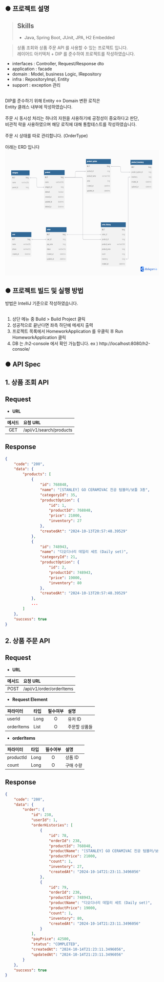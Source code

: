 


## ● 프로젝트 설명
> ## Skills  <br/>
> - Java, Spring Boot, JUnit, JPA, H2 Embedded

>상품 조회와 상품 주문 API 를 사용할 수 있는 프로젝트 입니다.   
레이어드 아키텍처 + DIP 를 준수하여 프로젝트를 작성하였습니다.   

- interfaces : Controller, Request/Response dto
- application : facade
- domain : Model, business Logic, IRepository
- infra : RepositoryImpl, Entity
- support : exception 관리

<br/>
DIP를 준수하기 위해 Entity <-> Domain 변환 로직은 <br/>
Entity 클래스 내부에 작성하였습니다. <br/>

<br/>
주문 시 동시성 처리는 하나의 자원을 사용하기에 공정성이 중요하다고 판단, <br/>
비관적 락을 사용하였으며 해당 로직에 대해 통합테스트를 작성하였습니다. <br/>

<br/>
주문 시 상태를 따로 관리합니다. (OrderType) <br/>

<br/>
아래는 ERD 입니다
<img src="./assets/erd.png" width="1508" height="410"/>


## ● 프로젝트 빌드 및 실행 방법
방법은 IntelliJ 기준으로 작성하였습니다.<br/>
<br/>
1. 상단 메뉴 중 Build > Build Project 클릭
2. 성공적으로 끝난다면 좌측 하단에 메세지 출력
3. 프로젝트 목록에서 HomeworkApplication 를 우클릭 후 Run HomeworkApplication 클릭
4. DB 는 /h2-console 에서 확인 가능합니다.
ex ) http://localhost:8080/h2-console/

## ● API Spec

**1. 상품 조회 API**
----
## Request
* **URL**

| 메서드 | 요청 URL                  |
|:---:|:------------------------|
| GET | /api/v1/search/products |

## Response
```json
{
    "code": "200",
    "data": {
        "products": [
            {
                "id": 768848,
                "name": "[STANLEY] GO CERAMIVAC 진공 텀블러/보틀 3종",
                "categoryId": 35,
                "productOption": {
                    "id": 1,
                    "productId": 768848,
                    "price": 21000,
                    "inventory": 27
                },
                "createdAt": "2024-10-13T20:57:48.39529"
            },
            {
                "id": 748943,
                "name": "디오디너리 데일리 세트 (Daily set)",
                "categoryId": 21,
                "productOption": {
                    "id": 2,
                    "productId": 748943,
                    "price": 19000,
                    "inventory": 80
                },
                "createdAt": "2024-10-13T20:57:48.39529"
            },
            ...
        ]
    },
    "success": true
}
```

**2. 상품 주문 API**
----
## Request
* **URL**

| 메서드  | 요청 URL               |
|:----:|:--------------|
| POST | /api/v1/order/orderItems |


* **Request Element**

| 파라미터       | 타입   | 필수여부 | 설명      |
|:-----------|:-----|:----:|:--------|
| userId     | Long |  O   | 유저 ID   |
| orderItems | List |  O   | 주문할 상품들 |

* **orderItems**

| 파라미터      | 타입     | 필수여부 | 설명    |
|:----------|:-------|:----:|:------|
| productId | Long   |  O   | 상품 ID |
| count     | Long |  O   | 구매 수량 |

## Response
```json
{
    "code": "200",
    "data": {
        "order": {
            "id": 238,
            "userId": 1,
            "orderHistories": [
                {
                    "id": 78,
                    "orderId": 238,
                    "productId": 768848,
                    "productName": "[STANLEY] GO CERAMIVAC 진공 텀블러/보틀 3종",
                    "productPrice": 21000,
                    "count": 1,
                    "inventory": 27,
                    "createdAt": "2024-10-14T21:23:11.3496056"
                },
                {
                    "id": 79,
                    "orderId": 238,
                    "productId": 748943,
                    "productName": "디오디너리 데일리 세트 (Daily set)",
                    "productPrice": 19000,
                    "count": 1,
                    "inventory": 80,
                    "createdAt": "2024-10-14T21:23:11.3496056"
                }
            ],
            "payPrice": 42500,
            "status": "COMPLETED",
            "createdAt": "2024-10-14T21:23:11.3496056",
            "updatedAt": "2024-10-14T21:23:11.3496056"
        }
    },
    "success": true
}
```